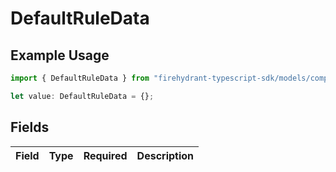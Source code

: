 # DefaultRuleData

## Example Usage

```typescript
import { DefaultRuleData } from "firehydrant-typescript-sdk/models/components";

let value: DefaultRuleData = {};
```

## Fields

| Field       | Type        | Required    | Description |
| ----------- | ----------- | ----------- | ----------- |